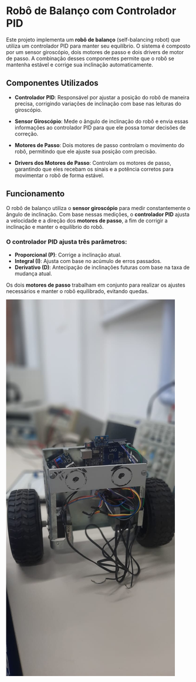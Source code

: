 # Robô de Balanço com Controlador PID

Este projeto implementa um **robô de balanço** (self-balancing robot) que utiliza um controlador PID para manter seu equilíbrio. O sistema é composto por um sensor giroscópio, dois motores de passo e dois drivers de motor de passo. A combinação desses componentes permite que o robô se mantenha estável e corrige sua inclinação automaticamente.

## Componentes Utilizados

- **Controlador PID**: Responsável por ajustar a posição do robô de maneira precisa, corrigindo variações de inclinação com base nas leituras do giroscópio.
  
- **Sensor Giroscópio**: Mede o ângulo de inclinação do robô e envia essas informações ao controlador PID para que ele possa tomar decisões de correção.

- **Motores de Passo**: Dois motores de passo controlam o movimento do robô, permitindo que ele ajuste sua posição com precisão.

- **Drivers dos Motores de Passo**: Controlam os motores de passo, garantindo que eles recebam os sinais e a potência corretos para movimentar o robô de forma estável.

## Funcionamento

O robô de balanço utiliza o **sensor giroscópio** para medir constantemente o ângulo de inclinação. Com base nessas medições, o **controlador PID** ajusta a velocidade e a direção dos **motores de passo**, a fim de corrigir a inclinação e manter o equilíbrio do robô.

### O controlador PID ajusta três parâmetros:
- **Proporcional (P)**: Corrige a inclinação atual.
- **Integral (I)**: Ajusta com base no acúmulo de erros passados.
- **Derivativo (D)**: Antecipação de inclinações futuras com base na taxa de mudança atual.

Os dois **motores de passo** trabalham em conjunto para realizar os ajustes necessários e manter o robô equilibrado, evitando quedas.

![Robô de Balanço](https://github.com/pedronetto12/Robo-de-balanco/blob/main/robo.jpeg)

